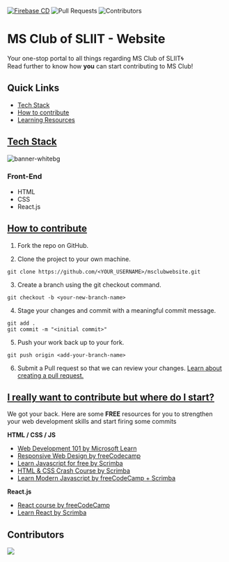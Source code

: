 [![Firebase CD](https://github.com/ms-club-sliit/msclubwebsite/actions/workflows/firebase-deploy.yml/badge.svg)](https://github.com/ms-club-sliit/msclubwebsite/actions/workflows/firebase-deploy.yml)
![Pull Requests](https://badgen.net/github/open-issues/ms-club-sliit/msclubwebsite)
![Contributors](https://badgen.net/github/contributors/ms-club-sliit/msclubwebsite)

#  MS Club of SLIIT - Website
Your one-stop portal to all things regarding MS Club of SLIIT🌀  
Read further to know how **you** can start contributing to MS Club! 

## Quick Links

- [Tech Stack](#tech-stack)
- [How to contribute](#how-to-contribute)
- [Learning Resources](#i-really-want-to-contribute-but-where-do-i-start)

## [Tech Stack](#Tech-Stack)
![banner-whitebg](https://user-images.githubusercontent.com/73905901/126191192-65dd9bc2-3d20-4dda-bec8-9b4026e5b250.png)

### Front-End
- HTML 
- CSS
- React.js

<!-- Add system architecture -->



## [How to contribute](#how-to)

1. Fork the repo on GitHub.

2. Clone the project to your own machine.

```git clone https://github.com/<YOUR_USERNAME>/msclubwebsite.git```

3. Create a branch using the git checkout command.

`git checkout -b <your-new-branch-name>`

4. Stage your changes and commit with a meaningful commit message.

``` 
git add .
git commit -m "<initial commit>" 
```

5. Push your work back up to your fork.

`git push origin <add-your-branch-name>`

6. Submit a Pull request so that we can review your changes. [Learn about creating a pull request.](https://docs.github.com/en/github/collaborating-with-pull-requests/proposing-changes-to-your-work-with-pull-requests/creating-a-pull-request)

## [I really want to contribute but where do I start?](#resources) 

We got your back. Here are some **FREE** resources for you to strengthen your web development skills and start firing some commits 

**HTML / CSS / JS**

- [Web Development 101 by Microsoft Learn](https://docs.microsoft.com/en-us/learn/paths/web-development-101/)
- [Responsive Web Design by freeCodecamp](https://www.freecodecamp.org/learn/responsive-web-design/)
- [Learn Javascript for free by Scrimba](https://scrimba.com/learn/learnjavascript)
- [HTML & CSS Crash Course by Scrimba](https://scrimba.com/learn/htmlcss)
- [Learn Modern Javascript by freeCodeCamp + Scrimba](https://scrimba.com/learn/es6)


**React.js**

- [React course by freeCodeCamp](https://www.freecodecamp.org/learn/front-end-libraries/#react)
- [Learn React by Scrimba](https://scrimba.com/learn/learnreact)

## Contributors

<a href="https://github.com/ms-club-sliit/msclubwebsite/graphs/contributors">
  <img src="https://contrib.rocks/image?repo=ms-club-sliit/msclubwebsite" />
</a>



